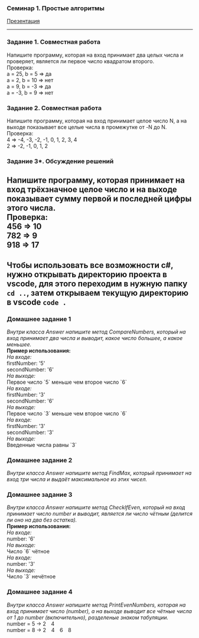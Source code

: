 ### Семинар 1. Простые алгоритмы
[Презентация](https://gbcdn.mrgcdn.ru/uploads/asset/5663155/attachment/710f935293176c573a381f36abaf3396.pdf)

---
### Задание 1. Совместная работа
Напишите программу, которая на вход принимает два целых числа и проверяет, является ли первое число квадратом второго.  
Проверка:  
a = 25, b = 5 => да  
a = 2, b = 10 => нет  
a = 9, b = -3 => да  
a = -3, b = 9 => нет
### Задание 2. Совместная работа
Напишите программу, которая на вход принимает целое число N, а на выходе показывает все целые числа в промежутке от -N до N.  
Проверка:  
4 => -4, -3, -2, -1, 0, 1, 2, 3, 4  
2 => -2, -1, 0, 1, 2
### Задание 3\*. Обсуждение решений
Напишите программу, которая принимает на вход трёхзначное целое число и на выходе показывает сумму первой и последней цифры этого числа.  
Проверка:  
456 => 10  
782 => 9  
918 => 17  
---
Чтобы использовать все возможности c#, нужно открывать директорию проекта в vscode, для этого переходим в нужную папку `cd ..`, затем открываем текущую директорию в vscode `code .`
---
### Домашнее задание 1
*Внутри класса Answer напишите метод CompareNumbers, который на вход принимает два числа и выводит, какое число большее, а какое меньшее.*  
**Пример использования:**  
*На входе:*  
firstNumber: '5'  
secondNumber: '6'  
*На выходе:*  
Первое число \`5\` меньше чем второе число \`6\`  
*На входе:*  
firstNumber: '3'  
secondNumber: '6'  
*На выходе:*  
Первое число \`3\` меньше чем второе число \`6\`  
*На входе:*  
firstNumber: '3'  
secondNumber: '3'  
*На выходе:*  
Введенные числа равны \`3\`
### Домашнее задание 2
*Внутри класса Answer напишите метод FindMax, который принимает на вход три числа и выдаёт максимальное из этих чисел.*
### Домашнее задание 3
*Внутри класса Answer напишите метод CheckIfEven, который на вход принимает число number и выводит, является ли число чётным (делится ли оно на два без остатка).*  
**Пример использования:**  
*На входе:*  
number: '6'  
*На выходе:*  
Число \`6\` чётное  
*На входе:*  
number: '3'  
*На выходе:*  
Число \`3\` нечётное
### Домашнее задание 4
*Внутри класса Answer напишите метод PrintEvenNumbers, которая на вход принимает число (number), а на выходе выводит все чётные числа от 1 до number (включительно), разделеные знаком табуляции.*  
number = 5 -> 2&emsp;4&emsp;  
number = 8 -> 2&emsp;4&emsp;6&emsp;8&emsp;
